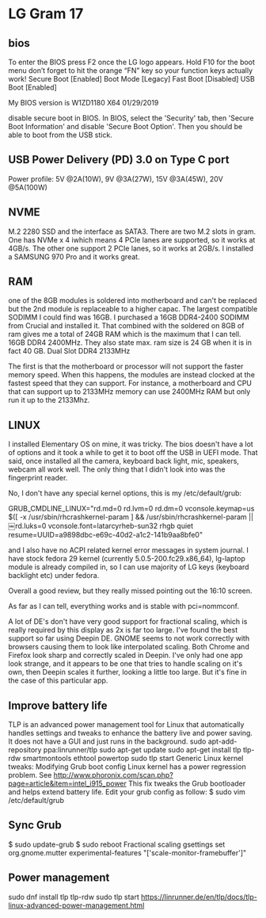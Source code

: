 # LG Gram 17


## bios
To enter the BIOS press F2 once the LG logo appears.
Hold F10 for the boot menu
 don’t forget to hit the orange “FN” key so your function keys actually work! 
Secure Boot [Enabled] Boot Mode [Legacy] Fast Boot [Disabled] USB Boot [Enabled]

My BIOS version is W1ZD1180 X64 01/29/2019

disable secure boot in BIOS. 
In BIOS, select the 'Security' tab, then 'Secure Boot Information' and disable 'Secure Boot Option'. 
Then you should be able to boot from the USB stick.


## USB Power Delivery (PD) 3.0 on Type C port
Power profile:
5V @2A(10W),
9V @3A(27W),
15V @3A(45W),
20V @5A(100W)

## NVME
M.2 2280 SSD and the interface as SATA3. There are two M.2 slots in gram. 
One has NVMe x 4 iwhich means 4 PCIe lanes are supported, so it works at 4GB/s. 
The other one support 2 PCIe lanes, so it works at 2GB/s.
I installed a SAMSUNG 970 Pro and it works great.

## RAM
one of the 8GB modules is soldered into motherboard and can't be replaced but the 2nd module is replaceable to a higher capac. 
The largest compatible SODIMM I could find was 16GB. I purchased a 16GB DDR4-2400 SODIMM from Crucial and installed it. 
That combined with the soldered on 8GB of ram gives me a total of 24GB RAM which is the maximum that I can tell.
16GB DDR4 2400MHz. They also state max. ram size is 24 GB when it is in fact 40 GB.
Dual Slot DDR4 2133MHz

The first is that the motherboard or processor will not support the faster memory speed. 
When this happens, the modules are instead clocked at the fastest speed that they can support. 
For instance, a motherboard and CPU that can support up to 2133MHz memory can use 2400MHz RAM but only run it up to the 2133Mhz.

## LINUX

I installed Elementary OS on mine, it was tricky. 
The bios doesn't have a lot of options and it took a while to get it to boot off the USB in UEFI mode. 
That said, once installed all the camera, keyboard back light, mic, speakers, webcam all work well. 
The only thing that I didn't look into was the fingerprint reader.

No, I don't have any special kernel options, this is my /etc/default/grub:

GRUB_CMDLINE_LINUX="rd.md=0 rd.lvm=0 rd.dm=0 vconsole.keymap=us $([ -x /usr/sbin/rhcrashkernel-param ] && /usr/sbin/rhcrashkernel-param || ￼rd.luks=0 vconsole.font=latarcyrheb-sun32 rhgb quiet resume=UUID=a9898dbc-e69c-40d2-a1c2-141b9aa8bfe0"

and I also have no ACPI related kernel error messages in system journal. I have stock fedora 29 kernel (currently 5.0.5-200.fc29.x86_64), lg-laptop module is already compiled in, so I can use majority of LG keys (keyboard backlight etc) under fedora.

Overall a good review, but they really missed pointing out the 16:10 screen.

As far as I can tell, everything works and is stable with pci=nommconf.


A lot of DE's don't have very good support for fractional scaling, which is really required by this display as 2x is far too large. 
I've found the best support so far using Deepin DE. GNOME seems to not work correctly with browsers causing them to look like interpolated scaling. Both Chrome and Firefox look sharp and correctly scaled in Deepin. I've only had one app look strange, and it appears to be one that tries to handle scaling on it's own, then Deepin scales it further, looking a little too large. But it's fine in the case of this particular app.


## Improve battery life

TLP is an advanced power management tool for Linux that automatically handles settings and tweaks to enhance the battery live and power saving. It does not have a GUI and just runs in the background.
sudo apt-add-repository ppa:linrunner/tlp
sudo apt-get update
sudo apt-get install tlp tlp-rdw smartmontools ethtool powertop
sudo tlp start
Generic Linux kernel tweaks: Modifying Grub boot config
Linux kernel has a power regression problem. See http://www.phoronix.com/scan.php?page=article&item=intel_i915_power
This fix tweaks the Grub bootloader and helps extend battery life. Edit your grub config as follow:
$ sudo vim /etc/default/grub

## Sync Grub
$ sudo update-grub
$ sudo reboot
Fractional scaling
gsettings set org.gnome.mutter experimental-features "['scale-monitor-framebuffer']"


## Power management

sudo dnf install tlp tlp-rdw
sudo tlp start
https://linrunner.de/en/tlp/docs/tlp-linux-advanced-power-management.html
